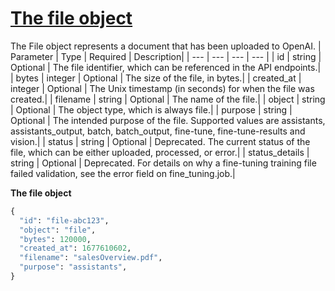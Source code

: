 # [The file object](/docs/api-reference/files/object)
The File object represents a document that has been
          uploaded to OpenAI. 
| Parameter | Type   | Required | Description|
| --- | --- | --- | --- |
| id | string | Optional | The file identifier, which can be referenced in the API                 endpoints.| 
| bytes | integer | Optional | The size of the file, in bytes.| 
| created_at | integer | Optional | The Unix timestamp (in seconds) for when the file was created.| 
| filename | string | Optional | The name of the file.| 
| object | string | Optional | The object type, which is always file.| 
| purpose | string | Optional | The intended purpose of the file. Supported values are                 assistants, assistants_output,                 batch, batch_output,                 fine-tune, fine-tune-results and                 vision.| 
| status | string | Optional | Deprecated. The current status of the file, which can be either                 uploaded, processed, or                 error.| 
| status_details | string | Optional | Deprecated. For details on why a fine-tuning training file                 failed validation, see the error field on                 fine_tuning.job.| 

**The file object**
```python
{
  "id": "file-abc123",
  "object": "file",
  "bytes": 120000,
  "created_at": 1677610602,
  "filename": "salesOverview.pdf",
  "purpose": "assistants",
}
```

